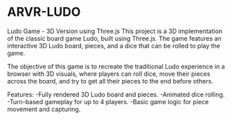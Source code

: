 # ARVR-LUDO
Ludo Game - 3D Version using Three.js
This project is a 3D implementation of the classic board game Ludo, built using Three.js. The game features an interactive 3D Ludo board, pieces, and a dice that can be rolled to play the game.

The objective of this game is to recreate the traditional Ludo experience in a browser with 3D visuals, where players can roll dice, move their pieces across the board, and try to get all their pieces to the end before others.

Features:
-Fully rendered 3D Ludo board and pieces.
-Animated dice rolling.
-Turn-based gameplay for up to 4 players.
-Basic game logic for piece movement and capturing.
